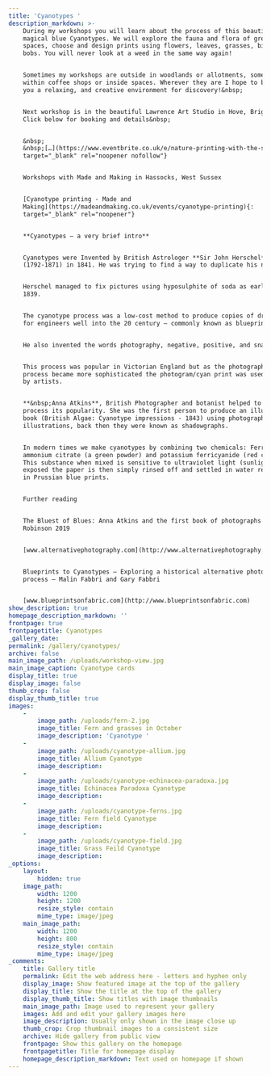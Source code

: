 ```yaml
---
title: 'Cyanotypes '
description_markdown: >-
    During my workshops you will learn about the process of this beautiful,
    magical blue Cyanotypes. We will explore the fauna and flora of green
    spaces, choose and design prints using flowers, leaves, grasses, bits and
    bobs. You will never look at a weed in the same way again!


    Sometimes my workshops are outside in woodlands or allotments, sometimes
    within coffee shops or inside spaces. Wherever they are I hope to bring to
    you a relaxing, and creative environment for discovery!&nbsp;


    Next workshop is in the beautiful Lawrence Art Studio in Hove, Brighton.
    Click below for booking and details&nbsp;


    &nbsp;
    &nbsp;[…](https://www.eventbrite.co.uk/e/nature-printing-with-the-sun-cyanotype-workshop-tickets-591305700267){:
    target="_blank" rel="noopener nofollow"}


    Workshops with Made and Making in Hassocks, West Sussex


    [Cyanotype printing - Made and
    Making](https://madeandmaking.co.uk/events/cyanotype-printing){:
    target="_blank" rel="noopener"}


    **Cyanotypes – a very brief intro**


    Cyanotypes were Invented by British Astrologer **Sir John Herschel**
    (1792-1871) in 1841. He was trying to find a way to duplicate his notes.


    Herschel managed to fix pictures using hyposulphite of soda as early as
    1839.


    The cyanotype process was a low-cost method to produce copies of drawings
    for engineers well into the 20 century – commonly known as blueprints.


    He also invented the words photography, negative, positive, and snapshot!


    This process was popular in Victorian England but as the photographic
    process became more sophisticated the photogram/cyan print was used mainly
    by artists.


    **&nbsp;Anna Atkins**, British Photographer and botanist helped to bring the
    process its popularity. She was the first person to produce an illustrated
    book (British Algae: Cyanotype impressions - 1843) using photographic
    illustrations, back then they were known as shadowgraphs.


    In modern times we make cyanotypes by combining two chemicals: Ferric
    ammonium citrate (a green powder) and potassium ferricyanide (red crystals).
    This substance when mixed is sensitive to ultraviolet light (sunlight). Once
    exposed the paper is then simply rinsed off and settled in water resulting
    in Prussian blue prints.


    Further reading


    The Bluest of Blues: Anna Atkins and the first book of photographs – Fiona
    Robinson 2019


    [www.alternativephotography.com](http://www.alternativephotography.com)


    Blueprints to Cyanotypes – Exploring a historical alternative photographic
    process – Malin Fabbri and Gary Fabbri


    [www.blueprintsonfabric.com](http://www.blueprintsonfabric.com)
show_description: true
homepage_description_markdown: ''
frontpage: true
frontpagetitle: Cyanotypes
_gallery_date:
permalink: /gallery/cyanotypes/
archive: false
main_image_path: /uploads/workshop-view.jpg
main_image_caption: Cyanotype cards
display_title: true
display_image: false
thumb_crop: false
display_thumb_title: true
images:
    -
        image_path: /uploads/fern-2.jpg
        image_title: Fern and grasses in October
        image_description: 'Cyanotype '
    -
        image_path: /uploads/cyanotype-allium.jpg
        image_title: Allium Cyanotype
        image_description:
    -
        image_path: /uploads/cyanotype-echinacea-paradoxa.jpg
        image_title: Echinacea Paradoxa Cyanotype
        image_description:
    -
        image_path: /uploads/cyanotype-ferns.jpg
        image_title: Fern field Cyanotype
        image_description:
    -
        image_path: /uploads/cyanotype-field.jpg
        image_title: Grass Feild Cyanotype
        image_description:
_options:
    layout:
        hidden: true
    image_path:
        width: 1200
        height: 1200
        resize_style: contain
        mime_type: image/jpeg
    main_image_path:
        width: 1200
        height: 800
        resize_style: contain
        mime_type: image/jpeg
_comments:
    title: Gallery title
    permalink: Edit the web address here - letters and hyphen only
    display_image: Show featured image at the top of the gallery
    display_title: Show the title at the top of the gallery
    display_thumb_title: Show titles with image thumbnails
    main_image_path: Image used to represent your gallery
    images: Add and edit your gallery images here
    image_description: Usually only shown in the image close up
    thumb_crop: Crop thumbnail images to a consistent size
    archive: Hide gallery from public view
    frontpage: Show this gallery on the homepage
    frontpagetitle: Title for homepage display
    homepage_description_markdown: Text used on homepage if shown
---
```

